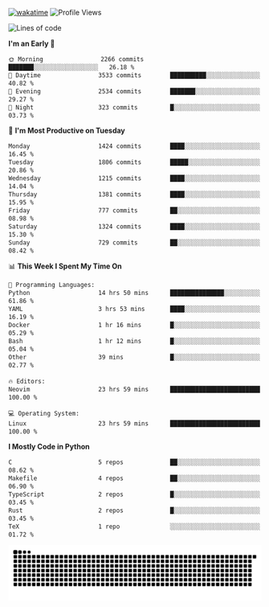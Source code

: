 [![wakatime](https://wakatime.com/badge/user/b920b284-3cde-4cd4-b72e-f7f22d050b16.svg)](https://wakatime.com/@b920b284-3cde-4cd4-b72e-f7f22d050b16)
![Profile Views](http://img.shields.io/badge/Profile%20Views-4586-blue)
<!--START_SECTION:waka-->
![Lines of code](https://img.shields.io/badge/From%20Hello%20World%20I%27ve%20Written-6.4%20million%20lines%20of%20code-blue)

**I'm an Early 🐤** 

```text
🌞 Morning                2266 commits        ███████░░░░░░░░░░░░░░░░░░   26.18 % 
🌆 Daytime                3533 commits        ██████████░░░░░░░░░░░░░░░   40.82 % 
🌃 Evening                2534 commits        ███████░░░░░░░░░░░░░░░░░░   29.27 % 
🌙 Night                  323 commits         █░░░░░░░░░░░░░░░░░░░░░░░░   03.73 % 
```
📅 **I'm Most Productive on Tuesday** 

```text
Monday                   1424 commits        ████░░░░░░░░░░░░░░░░░░░░░   16.45 % 
Tuesday                  1806 commits        █████░░░░░░░░░░░░░░░░░░░░   20.86 % 
Wednesday                1215 commits        ████░░░░░░░░░░░░░░░░░░░░░   14.04 % 
Thursday                 1381 commits        ████░░░░░░░░░░░░░░░░░░░░░   15.95 % 
Friday                   777 commits         ██░░░░░░░░░░░░░░░░░░░░░░░   08.98 % 
Saturday                 1324 commits        ████░░░░░░░░░░░░░░░░░░░░░   15.30 % 
Sunday                   729 commits         ██░░░░░░░░░░░░░░░░░░░░░░░   08.42 % 
```


📊 **This Week I Spent My Time On** 

```text
💬 Programming Languages: 
Python                   14 hrs 50 mins      ███████████████░░░░░░░░░░   61.86 % 
YAML                     3 hrs 53 mins       ████░░░░░░░░░░░░░░░░░░░░░   16.19 % 
Docker                   1 hr 16 mins        █░░░░░░░░░░░░░░░░░░░░░░░░   05.29 % 
Bash                     1 hr 12 mins        █░░░░░░░░░░░░░░░░░░░░░░░░   05.04 % 
Other                    39 mins             █░░░░░░░░░░░░░░░░░░░░░░░░   02.77 % 

🔥 Editors: 
Neovim                   23 hrs 59 mins      █████████████████████████   100.00 % 

💻 Operating System: 
Linux                    23 hrs 59 mins      █████████████████████████   100.00 % 
```

**I Mostly Code in Python** 

```text
C                        5 repos             ██░░░░░░░░░░░░░░░░░░░░░░░   08.62 % 
Makefile                 4 repos             ██░░░░░░░░░░░░░░░░░░░░░░░   06.90 % 
TypeScript               2 repos             █░░░░░░░░░░░░░░░░░░░░░░░░   03.45 % 
Rust                     2 repos             █░░░░░░░░░░░░░░░░░░░░░░░░   03.45 % 
TeX                      1 repo              ░░░░░░░░░░░░░░░░░░░░░░░░░   01.72 % 
```




<!--END_SECTION:waka-->
![Snake animation](https://raw.githubusercontent.com/timmypidashev/timmypidashev/main/commits.svg)
